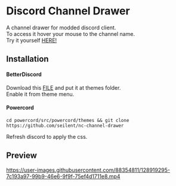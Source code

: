 # Discord Channel Drawer
A channel drawer for modded discord client.  
To access it hover your mouse to the channel name.  
Try it yourself [HERE!](https://gibbu.github.io/ThemePreview/?file=https://seilent.github.io/nc-channel-drawer/channeldrawer.theme.css)

## Installation
#### BetterDiscord
Download this [FILE](https://github.com/seilent/nc-channel-drawer/blob/main/channeldrawer.theme.css) and put it at themes folder.  
Enable it from theme menu.

#### Powercord
```
cd powercord/src/powercord/themes && git clone https://github.com/seilent/nc-channel-drawer
```
Refresh discord to apply the css.

## Preview
https://user-images.githubusercontent.com/88354811/128919295-7c193a97-99b9-46e6-9f9f-75ef4d1711e8.mp4

